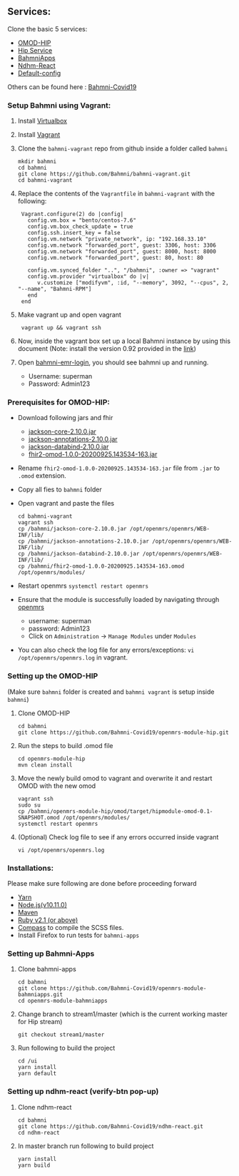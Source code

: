 
## Services:
Clone the basic 5 services:
- [OMOD-HIP](https://github.com/Bahmni-Covid19/openmrs-module-hip.git)
- [Hip Service](https://github.com/Bahmni-Covid19/hip-service)
- [BahmniApps](https://github.com/Bahmni-Covid19/openmrs-module-bahmniapps)
- [Ndhm-React](https://github.com/Bahmni-Covid19/ndhm-react)
- [Default-config](https://github.com/Bahmni-Covid19/default-config)

Others can be found here : [Bahmni-Covid19](https://github.com/Bahmni-Covid19/)

### Setup Bahmni using Vagrant:

1. Install [Virtualbox](https://www.virtualbox.org/wiki/Downloads)
2. Install [Vagrant](https://www.vagrantup.com/downloads.html) 
3. Clone the `bahmni-vagrant` repo from github inside a folder called `bahmni`

   ```
   mkdir bahmni
   cd bahmni
   git clone https://github.com/Bahmni/bahmni-vagrant.git
   cd bahmni-vagrant
   ```

4. Replace the contents of the `Vagrantfile` in `bahmni-vagrant` with the following:
    
   ```
    Vagrant.configure(2) do |config|
      config.vm.box = "bento/centos-7.6"
      config.vm.box_check_update = true
      config.ssh.insert_key = false
      config.vm.network "private_network", ip: "192.168.33.10"
      config.vm.network "forwarded_port", guest: 3306, host: 3306
      config.vm.network "forwarded_port", guest: 8000, host: 8000
      config.vm.network "forwarded_port", guest: 80, host: 80
    
      config.vm.synced_folder "..", "/bahmni", :owner => "vagrant"
      config.vm.provider "virtualbox" do |v|
         v.customize ["modifyvm", :id, "--memory", 3092, "--cpus", 2, "--name", "Bahmni-RPM"]
      end
    end
   ```
   
5. Make vagrant up and open vagrant
    
   ```
    vagrant up && vagrant ssh
   ```

6. Now, inside the vagrant box set up a local Bahmni instance by using this document
(Note: install the version 0.92 provided in the [link](https://bahmni.atlassian.net/wiki/spaces/BAH/pages/33128505/Install+Bahmni+on+CentOS))

7. Open [bahmni-emr-login](https://192.168.33.10/bahmni/home/index.html#/login), you should see bahmni up and running.  
    - Username: superman
    - Password: Admin123

### Prerequisites for OMOD-HIP:
   
- Download following jars and fhir
    - [jackson-core-2.10.0.jar](https://repo1.maven.org/maven2/com/fasterxml/jackson/core/jackson-core/2.10.0/jackson-core-2.10.0.jar)
    - [jackson-annotations-2.10.0.jar](https://repo1.maven.org/maven2/com/fasterxml/jackson/core/jackson-annotations/2.10.0/jackson-annotations-2.10.0.jar)
    - [jackson-databind-2.10.0.jar](https://repo1.maven.org/maven2/com/fasterxml/jackson/core/jackson-databind/2.10.0/jackson-databind-2.10.0.jar)
    - [fhir2-omod-1.0.0-20200925.143534-163.jar](https://openmrs.jfrog.io/artifactory/public/org/openmrs/module/fhir2-omod/1.0.0-SNAPSHOT/fhir2-omod-1.0.0-20200925.143534-163.jar)
- Rename `fhir2-omod-1.0.0-20200925.143534-163.jar` file from `.jar` to `.omod` extension.
- Copy all fies to `bahmni` folder
- Open vagrant and paste the files 

  ```
  cd bahmni-vagrant
  vagrant ssh
  cp /bahmni/jackson-core-2.10.0.jar /opt/openmrs/openmrs/WEB-INF/lib/
  cp /bahmni/jackson-annotations-2.10.0.jar /opt/openmrs/openmrs/WEB-INF/lib/
  cp /bahmni/jackson-databind-2.10.0.jar /opt/openmrs/openmrs/WEB-INF/lib/
  cp /bahmni/fhir2-omod-1.0.0-20200925.143534-163.omod /opt/openmrs/modules/
  ```  
- Restart openmrs `systemctl restart openmrs`

- Ensure that the module is successfully loaded by navigating through [openmrs](http://192.168.33.10/openmrs)
    - username: superman
    - password: Admin123
    - Click on `Administration` -> `Manage Modules` under `Modules` 
- You can also check the log file for any errors/exceptions: `vi /opt/openmrs/openmrs.log`
 in vagrant. 
 
### Setting up the OMOD-HIP

(Make sure `bahmni` folder is created and `bahmni vagrant` is setup inside `bahmni`)
1. Clone OMOD-HIP

    ```
    cd bahmni
    git clone https://github.com/Bahmni-Covid19/openmrs-module-hip.git
   ```

2. Run the steps to build .omod file

    ```
    cd openmrs-module-hip
    mvn clean install
    ```

3. Move the newly build omod to vagrant and overwrite  it and restart OMOD with the new omod

    ```
    vagrant ssh
    sudo su
    cp /bahmni/openmrs-module-hip/omod/target/hipmodule-omod-0.1-SNAPSHOT.omod /opt/openmrs/modules/
    systemctl restart openmrs
    ```

4. (Optional) Check log file to see if any errors occurred inside vagrant

    ```
    vi /opt/openmrs/openmrs.log

    ```
### Installations:

Please make sure following are done before proceeding forward
- [Yarn](https://classic.yarnpkg.com/en/)
- [Node.js(v10.11.0)](https://classic.yarnpkg.com/en/)
- [Maven](https://maven.apache.org/)
- [Ruby v2.1 (or above)](https://www.ruby-lang.org/en/documentation/installation/)
- [Compass](http://compass-style.org/install/) to compile the SCSS files.
- Install Firefox to run tests for `bahmni-apps`

### Setting up Bahmni-Apps

1. Clone bahmni-apps
    
   ```
   cd bahmni
   git clone https://github.com/Bahmni-Covid19/openmrs-module-bahmniapps.git
   cd openmrs-module-bahmniapps
    ```
   
2. Change branch to stream1/master (which is the current working master for Hip stream)
   
    ```
    git checkout stream1/master
    ```
   
3. Run following to build the project 
    ```
   cd /ui
   yarn install
   yarn default
    ```
### Setting up ndhm-react (verify-btn pop-up)

1. Clone ndhm-react
    
   ```
   cd bahmni
   git clone https://github.com/Bahmni-Covid19/ndhm-react.git
   cd ndhm-react
    ```

2. In master branch run following to build project 

    ```
    yarn install
    yarn build
    ```